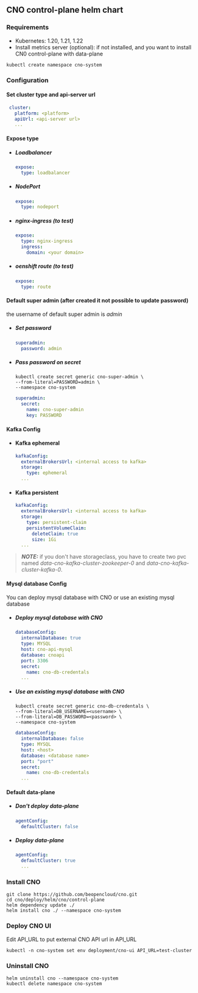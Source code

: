 ## CNO control-plane helm chart

### Requirements
- Kubernetes: 1.20, 1.21, 1.22
- Install metrics server (optional): if not installed, and you want to install CN0 control-plane with data-plane

```shell
kubectl create namespace cno-system
```
### Configuration

#### Set cluster type and api-server url 
 
```yaml
 cluster:
   platform: <platform>
   apiUrl: <api-server url>
   ...
 ```
#### Expose type
- ##### Loadbalancer
    ```yaml
    expose:
      type: loadbalancer
    ```
- ##### NodePort
    ```yaml
    expose:
      type: nodeport
    ```
- ##### nginx-ingress (to test)
    ```yaml
    expose:
      type: nginx-ingress
      ingress:
        domain: <your domain>
    ```
- ##### oenshift route (to test)
    ```yaml
    expose:
      type: route
    ```
#### Default super admin (after created it not possible to update password)
the username of default super admin is _admin_

- ##### Set password
    ```yaml
    superadmin:
      password: admin
    ```
- ##### Pass password on secret
    ```shell
    kubectl create secret generic cno-super-admin \
    --from-literal=PASSWORD=admin \
    --namespace cno-system 
    ```
    ```yaml
    superadmin:
      secret:
        name: cno-super-admin
        key: PASSWORD
    ```
#### Kafka Config
- #### Kafka ephemeral
    ```yaml
    kafkaConfig:
      externalBrokersUrl: <internal access to kafka>
      storage:
        type: ephemeral
      ...
    ```
- #### Kafka persistent
    ```yaml
    kafkaConfig:
      externalBrokersUrl: <internal access to kafka>
      storage:
        type: persistent-claim
        persistentVolumeClaim:
          deleteClaim: true
          size: 1Gi
      ...
    ```

> **_NOTE:_**  if you don't have storageclass, you have to create two pvc named _data-cno-kafka-cluster-zookeeper-0_ and _data-cno-kafka-cluster-kafka-0_.

#### Mysql database Config
You can deploy mysql database with CNO or use an existing mysql database
- ##### Deploy mysql database with CNO
    ```yaml
    databaseConfig:
      internalDatabase: true
      type: MYSQL
      host: cno-api-mysql
      database: cnoapi
      port: 3306
      secret:
        name: cno-db-credentals
      ...
    ```
- ##### Use an existing mysql database with CNO
    ```shell
    kubectl create secret generic cno-db-credentals \
    --from-literal=DB_USERNAME=<username> \
    --from-literal=DB_PASSWORD=<password> \
    --namespace cno-system 
    ```
    ```yaml
    databaseConfig:
      internalDatabase: false
      type: MYSQL
      host: <host>
      database: <database name>
      port: "port"
      secret:
        name: cno-db-credentals
      ...
    ```
#### Default data-plane
- ##### Don't deploy data-plane
    ```yaml
    agentConfig:
      defaultCluster: false
    ```
- ##### Deploy data-plane
    ```yaml
    agentConfig:
      defaultCluster: true
      ...
    ```

### Install CNO

```shell
git clone https://github.com/beopencloud/cno.git
cd cno/deploy/helm/cno/control-plane
helm dependency update ./
helm install cno ./ --namespace cno-system
```
### Deploy CNO UI
Edit API_URL to put external CNO API url in API_URL
```shell
kubectl -n cno-system set env deployment/cno-ui API_URL=test-cluster
```

### Uninstall CNO

```
helm uninstall cno --namespace cno-system
kubectl delete namespace cno-system
```
